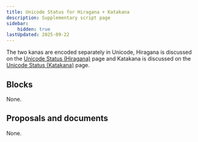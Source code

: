 ```yaml
---
title: Unicode Status for Hiragana + Katakana
description: Supplementary script page
sidebar:
    hidden: true
lastUpdated: 2025-09-22
---
```


The two kanas are encoded separately in Unicode, Hiragana is discussed on the [Unicode Status (Hiragana)](/scrlang/unicode/hira-unicode) page and Katakana is discussed on the [Unicode Status (Katakana)](/scrlang/unicode/kana-unicode) page.

## Blocks

None.

## Proposals and documents

None.
